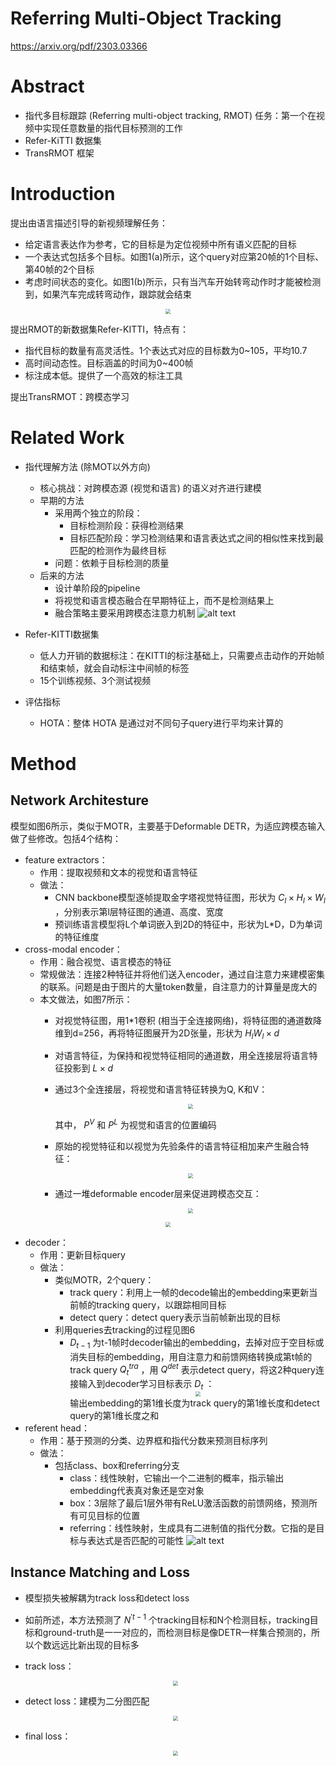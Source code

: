 # Referring Multi-Object Tracking
https://arxiv.org/pdf/2303.03366

# Abstract
- 指代多目标跟踪 (Referring multi-object tracking, RMOT) 任务：第一个在视频中实现任意数量的指代目标预测的工作
- Refer-KiTTI 数据集
- TransRMOT 框架

# Introduction
提出由语言描述引导的新视频理解任务：
- 给定语言表达作为参考，它的目标是为定位视频中所有语义匹配的目标
- 一个表达式包括多个目标。如图1(a)所示，这个query对应第20帧的1个目标、第40帧的2个目标
- 考虑时间状态的变化。如图1(b)所示，只有当汽车开始转弯动作时才能被检测到，如果汽车完成转弯动作，跟踪就会结束
<center><img src=../images/image-20.png style="zoom:50%"></center>

提出RMOT的新数据集Refer-KITTI，特点有：
- 指代目标的数量有高灵活性。1个表达式对应的目标数为0~105，平均10.7
- 高时间动态性。目标涵盖的时间为0~400帧
- 标注成本低。提供了一个高效的标注工具

提出TransRMOT：跨模态学习

# Related Work
- 指代理解方法 (除MOT以外方向)
  - 核心挑战：对跨模态源 (视觉和语言) 的语义对齐进行建模
  - 早期的方法
    - 采用两个独立的阶段：
      - 目标检测阶段：获得检测结果
      - 目标匹配阶段：学习检测结果和语言表达式之间的相似性来找到最匹配的检测作为最终目标
    - 问题：依赖于目标检测的质量
  - 后来的方法
    - 设计单阶段的pipeline
    - 将视觉和语言模态融合在早期特征上，而不是检测结果上
    - 融合策略主要采用跨模态注意力机制
![alt text](../images/image-21.png)

- Refer-KITTI数据集
  - 低人力开销的数据标注：在KITTI的标注基础上，只需要点击动作的开始帧和结束帧，就会自动标注中间帧的标签
  - 15个训练视频、3个测试视频

- 评估指标
  - HOTA：整体 HOTA 是通过对不同句子query进行平均来计算的

# Method
## Network Architesture
模型如图6所示，类似于MOTR，主要基于Deformable DETR，为适应跨模态输入做了些修改。包括4个结构：
- feature extractors：
  - 作用：提取视频和文本的视觉和语言特征
  - 做法：
    - CNN backbone模型逐帧提取金字塔视觉特征图，形状为 $C_l\times H_l \times W_l$ ，分别表示第l层特征图的通道、高度、宽度
    - 预训练语言模型将L个单词嵌入到2D的特征中，形状为L*D，D为单词的特征维度
- cross-modal encoder：
  - 作用：融合视觉、语言模态的特征
  - 常规做法：连接2种特征并将他们送入encoder，通过自注意力来建模密集的联系。问题是由于图片的大量token数量，自注意力的计算量是庞大的
  - 本文做法，如图7所示：
    - 对视觉特征图，用1*1卷积 (相当于全连接网络)，将特征图的通道数降维到d=256，再将特征图展开为2D张量，形状为 $H_lW_l\times d$
    - 对语言特征，为保持和视觉特征相同的通道数，用全连接层将语言特征投影到 $L \times d$
    - 通过3个全连接层，将视觉和语言特征转换为Q, K和V：
        <center><img src=../images/image-23.png style="zoom:50%"></center>

        其中， $P^V$ 和 $P^L$ 为视觉和语言的位置编码
    - 原始的视觉特征和以视觉为先验条件的语言特征相加来产生融合特征：
        <center><img src=../images/image-24.png style="zoom:50%"></center>

    - 通过一堆deformable encoder层来促进跨模态交互：
        <center><img src=../images/image-26.png style="zoom:50%"></center>
<center><img src=../images/image-25.png style="zoom:50%"></center>

- decoder：
  - 作用：更新目标query
  - 做法：
    - 类似MOTR，2个query：
      - track query：利用上一帧的decode输出的embedding来更新当前帧的tracking query，以跟踪相同目标
      - detect query：detect query表示当前帧新出现的目标
    - 利用queries去tracking的过程见图6
      - $D_{t-1}$ 为t-1帧时decoder输出的embedding，去掉对应于空目标或消失目标的embedding，用自注意力和前馈网络转换成第t帧的track query $Q_t^{tra}$ ，用 $Q^{det}$ 表示detect query，将这2种query连接输入到decoder学习目标表示 $D_t$ ：
        <center><img src=../images/image-27.png style="zoom:50%"></center>
        输出embedding的第1维长度为track query的第1维长度和detect query的第1维长度之和
- referent head：
  - 作用：基于预测的分类、边界框和指代分数来预测目标序列
  - 做法：
    - 包括class、box和referring分支
      - class：线性映射，它输出一个二进制的概率，指示输出embedding代表真对象还是空对象
      - box：3层除了最后1层外带有ReLU激活函数的前馈网络，预测所有可见目标的位置
      - referring：线性映射，生成具有二进制值的指代分数。它指的是目标与表达式是否匹配的可能性
![alt text](../images/image-22.png)
## Instance Matching and Loss
- 模型损失被解耦为track loss和detect loss
- 如前所述，本方法预测了 $N^{'t-1}$ 个tracking目标和N个检测目标，tracking目标和ground-truth是一一对应的，而检测目标是像DETR一样集合预测的，所以个数远远比新出现的目标多
- track loss：
    <center><img src=../images/image-28.png style="zoom:50%"></center>

- detect loss：建模为二分图匹配
    <center><img src=../images/image-29.png style="zoom:50%"></center>

- final loss：
    <center><img src=../images/image-30.png style="zoom:50%"></center>
